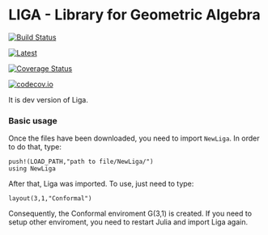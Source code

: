 # LIGA - Library for Geometric Algebra

[![Build Status](https://travis-ci.org/evcastelani/Liga.jl.svg?branch=master)](https://travis-ci.org/evcastelani/Liga.jl)

[![Latest](https://img.shields.io/badge/docs-latest-blue.svg)](https://evcastelani.github.io/Liga.jl/)

[![Coverage Status](https://coveralls.io/repos/evcastelani/Liga.jl/badge.svg?branch=master&service=github)](https://coveralls.io/github/evcastelani/Liga.jl?branch=master)

[![codecov.io](http://codecov.io/github/evcastelani/Liga.jl/coverage.svg?branch=master)](http://codecov.io/github/evcastelani/Liga.jl?branch=master)

It is dev version of Liga. 

### Basic usage

Once the files have been downloaded, you need to import `NewLiga`. In order to do that, type:

``` 
push!(LOAD_PATH,"path to file/NewLiga/")
using NewLiga
```
After that, Liga was imported. To use, just need to type:

```
layout(3,1,"Conformal")
```

Consequently, the Conformal enviroment G(3,1) is created. If you need to setup other enviroment, you need to restart Julia and import Liga again.


